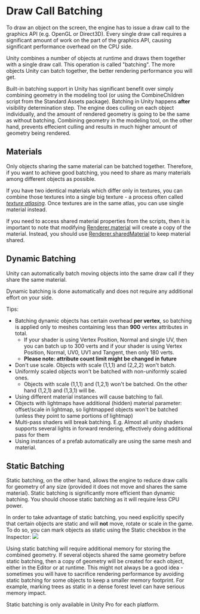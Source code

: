 Draw Call Batching
==================

To draw an object on the screen, the engine has to issue a draw call to the graphics API (e.g. OpenGL or Direct3D). Every single draw call requires a significant amount of work on the part of the graphics API, causing significant performance overhead on the CPU side.

Unity combines a number of objects at runtime and draws them together with a single draw call. This operation is called "batching". The more objects Unity can batch together, the better rendering performance you will get.

Built-in batching support in Unity has significant benefit over simply combining geometry in the modeling tool (or using the <span class=component>CombineChildren</span> script from the Standard Assets package). Batching in Unity happens __after__ visibility determination step. The engine does culling on each object individually, and the amount of rendered geometry is going to be the same as without batching. Combining geometry in the modeling tool, on the other hand, prevents effecient culling and results in much higher amount of geometry being rendered.


Materials
---------

Only objects sharing the same material can be batched together. Therefore, if you want to achieve good batching, you need to share as many materials among different objects as possible.

If you have two identical materials which differ only in textures, you can combine those textures into a single big texture - a process often called [_texture atlasing_](http://en.wikipedia.org/wiki/Texture_atlas.html). Once textures are in the same atlas, you can use single material instead.

If you need to access shared material properties from the scripts, then it is important to note that modifying [Renderer.material](ScriptRef:Renderer-material.html.html) will create a copy of the material. Instead, you should use [Renderer.sharedMaterial](ScriptRef:Renderer-sharedMaterial.html.html) to keep material shared.


Dynamic Batching
----------------

Unity can automatically batch moving objects into the same draw call if they share the same material. 

Dynamic batching is done automatically and does not require any additional effort on your side.

Tips:

* Batching dynamic objects has certain overhead __per vertex__, so batching is applied only to meshes containing less than __900__ vertex attributes in total.
    * If your shader is using Vertex Position, Normal and single UV, then you can batch up to 300 verts and if your shader is using Vertex Position, Normal, UV0, UV1 and Tangent, then only 180 verts.
    * __Please note: attribute count limit might be changed in future__
* Don't use scale. Objects with scale (1,1,1) and (2,2,2) won't batch.
* Uniformly scaled objects won't be batched with non-uniformly scaled ones.
    * Objects with scale (1,1,1) and (1,2,1) won't be batched. On the other hand (1,2,1) and (1,3,1) will be.
* Using different material instances will cause batching to fail.
* Objects with lightmaps have additional (hidden) material parameter: offset/scale in lightmap, so lightmapped objects won't be batched (unless they point to same portions of lightmap)
* Multi-pass shaders will break batching. E.g. Almost all unity shaders supports several lights in forward rendering, effectively doing additional pass for them
* Using instances of a prefab automatically are using the same mesh and material.

Static Batching
---------------

Static batching, on the other hand, allows the engine to reduce draw calls for geometry of any size (provided it does not move and shares the same material). Static batching is significantly more efficient than dynamic batching. You should choose static batching as it will require less CPU power.

In order to take advantage of static batching, you need explicitly specify that certain objects are static and will __not__ move, rotate or scale in the game. To do so, you can mark objects as static using the Static checkbox in the Inspector:
![](http://docwiki.hq.unity3d.com/uploads/Main/StaticTagInspector.png)  

Using static batching will require additional memory for storing the combined geometry. If several objects shared the same geometry before static batching, then a copy of geometry will be created for each object, either in the Editor or at runtime. This might not always be a good idea - sometimes you will have to sacrifice rendering performance by avoiding static batching for some objects to keep a smaller memory footprint. For example, marking trees as static in a dense forest level can have serious memory impact.

Static batching is only available in Unity Pro for each platform. 

